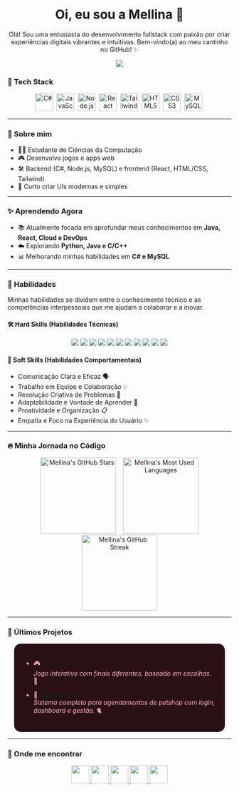 <h1 align="center">
  Oi, eu sou a Mellina 🌸
</h1>

<p align="center">
  Olá! Sou uma entusiasta do desenvolvimento fullstack com paixão por criar experiências digitais vibrantes e intuitivas. Bem-vindo(a) ao meu cantinho no GitHub! ✨
</p>

<p align="center">
  <img src="https://readme-typing-svg.herokuapp.com/?color=FFB6C1&center=true&vCenter=true&lines=Desenvolvedora+Fullstack;🌸+C%23,+JS+e+Node.js;🌸+React,+API+e+UI/UX;🌸+Ship+it+🚀" />
</p>


### 🌸 Tech Stack
<div align="center">
  <img src="https://cdn.jsdelivr.net/gh/devicons/devicon/icons/csharp/csharp-original.svg" width="40" alt="C#" />  
  <img src="https://cdn.jsdelivr.net/gh/devicons/devicon/icons/javascript/javascript-original.svg" width="40" alt="JavaScript" />  
  <img src="https://cdn.jsdelivr.net/gh/devicons/devicon/icons/nodejs/nodejs-original.svg" width="40" alt="Node.js" />  
  <img src="https://cdn.jsdelivr.net/gh/devicons/devicon/icons/react/react-original.svg" width="40" alt="React" />  
  <img src="https://cdn.jsdelivr.net/gh/devicons/devicon/icons/tailwindcss/tailwindcss-plain.svg" width="40" alt="Tailwind CSS" />  
  <img src="https://cdn.jsdelivr.net/gh/devicons/devicon/icons/html5/html5-original.svg" width="40" alt="HTML5" />  
  <img src="https://cdn.jsdelivr.net/gh/devicons/devicon/icons/css3/css3-original.svg" width="40" alt="CSS3" />  
  <img src="https://cdn.jsdelivr.net/gh/devicons/devicon/icons/mysql/mysql-original.svg" width="40" alt="MySQL" />  
</div>

---

### 🎀 Sobre mim

- 👩‍💻 Estudante de Ciências da Computação  
- 🎮 Desenvolvo jogos e apps web  
- 🛠️ Backend (C#, Node.js, MySQL) e frontend (React, HTML/CSS, Tailwind)  
- 🎨 Curto criar UIs modernas e simples  

---

### ✨ Aprendendo Agora

- 📚 Atualmente focada em aprofundar meus conhecimentos em **Java, React, Cloud e DevOps**
- ☁️ Explorando **Python, Java e C/C++**
- 📊 Melhorando minhas habilidades em **C# e MySQL**

---

### 🌸 Habilidades

Minhas habilidades se dividem entre o conhecimento técnico e as competências interpessoais que me ajudam a colaborar e a inovar.

#### 🛠️ Hard Skills (Habilidades Técnicas)

<div align="center">
  <img src="https://img.shields.io/badge/-C%23-FFB6C1?style=for-the-badge&logo=c-sharp&logoColor=white" />
  <img src="https://img.shields.io/badge/-JavaScript-FF69B4?style=for-the-badge&logo=javascript&logoColor=white" />
  <img src="https://img.shields.io/badge/-Node.js-FFB6C1?style=for-the-badge&logo=node.js&logoColor=white" />
  <img src="https://img.shields.io/badge/-React-FF69B4?style=for-the-badge&logo=react&logoColor=white" />
  <img src="https://img.shields.io/badge/-HTML5-FFB6C1?style=for-the-badge&logo=html5&logoColor=white" />
  <img src="https://img.shields.io/badge/-CSS3-FF69B4?style=for-the-badge&logo=css3&logoColor=white" />
  <img src="https://img.shields.io/badge/-TailwindCSS-FFB6C1?style=for-the-badge&logo=tailwindcss&logoColor=white" />
  <img src="https://img.shields.io/badge/-APIs-FF69B4?style=for-the-badge&logo=graphql&logoColor=white" /> <!-- Usei GraphQL como ícone genérico para API -->
  <img src="https://img.shields.io/badge/-MySQL-FFB6C1?style=for-the-badge&logo=mysql&logoColor=white" />
  <img src="https://img.shields.io/badge/-UI%2FUX%20Design-FF69B4?style=for-the-badge&logo=figma&logoColor=white" /> <!-- Usei Figma como ícone para UI/UX -->
  <img src="https://img.shields.io/badge/-L%C3%B3gica%20de%20Programa%C3%A7%C3%A3o-FFB6C1?style=for-the-badge&logo=logic&logoColor=white" /> <!-- Ícone genérico para lógica -->
</div>

#### 🤝 Soft Skills (Habilidades Comportamentais)

- Comunicação Clara e Eficaz 🗣️
- Trabalho em Equipe e Colaboração 💡
- Resolução Criativa de Problemas 🤔
- Adaptabilidade e Vontade de Aprender 🌱
- Proatividade e Organização 📋
- Empatia e Foco na Experiência do Usuário ✨

---

### 🔥 Minha Jornada no Código

<div align="center">
  <!-- GitHub Stats -->
  <img src="https://github-readme-stats.vercel.app/api?username=Mellina-ship-it&show_icons=true&title_color=FFB6C1&icon_color=FF69B4&text_color=FFFFFF&bg_color=4B1A1F&border_radius=10&border_color=5D2E46" height="170" alt="Mellina's GitHub Stats" />
     <!-- Espaço entre os cards -->
  <!-- Most Used Languages (Standard Layout) -->
  <img src="https://github-readme-stats.vercel.app/api/top-langs/?username=Mellina-ship-it&title_color=FFB6C1&icon_color=FF69B4&text_color=FFFFFF&bg_color=4B1A1F&border_radius=10&border_color=5D2E46" height="170" alt="Mellina's Most Used Languages" />
  <br/> <!-- Quebra de linha para a Streak -->
  <!-- GitHub Streak -->
  <img src="https://github-readme-streak-stats.herokuapp.com/?user=Mellina-ship-it&streak_theme=pink&dates=FFB6C1&currStreakLabel=FF69B4&fire=FF1493&ring=FF69B4&sideLabels=FFB6C1&currStreakNum=FFFFFF&sideNums=FFFFFF&background=4B1A1F&border=5D2E46&hide_border=true" height="170" alt="Mellina's GitHub Streak" />
</div>

---

### 🧩 Últimos Projetos
<div style="background-color: #2A0F14; padding:20px; border-radius:15px; color: #FFB6C1; margin:15px">

- 🎮 **[Além do Túnel](https://github.com/Mellina-ship-it/Alem_do_tunel)**  
  *Jogo interativo com finais diferentes, baseado em escolhas.* 🌸

- 🐾 **[AuMiauVet](https://github.com/Mellina-ship-it/AuMiauVet)**  
  *Sistema completo para agendamentos de petshop com login, dashboard e gestão.* 🐈

</div>

---

### 🌸 Onde me encontrar
<div align="center">

<a href="https://github.com/Mellina-ship-it">
  <img src="https://img.shields.io/badge/-GitHub-FF69B4?style=for-the-badge&logo=github&logoColor=white" height="40" />
</a>
<a href="https://www.linkedin.com/in/mellina-bizinoto-618081227/">
  <img src="https://img.shields.io/badge/-LinkedIn-FF69B4?style=for-the-badge&logo=linkedin&logoColor=white" height="40" />
</a>
<a href="https://www.instagram.com/mpadua__?igsh=OTh4d2N3cWRmYms5&utm_source=qr">
  <img src="https://img.shields.io/badge/-Instagram-FF69B4?style=for-the-badge&logo=instagram&logoColor=white" height="40" />
</a>
<a href="mailto:bizinoto.mellina@gmail.com">
  <img src="https://img.shields.io/badge/-Gmail-FF69B4?style=for-the-badge&logo=gmail&logoColor=white" height="40" />
</a>
<a href="https://youtube.com/@mbspadua?si=j4HN7W6gvdU3bWp1">
  <img src="https://img.shields.io/badge/-YouTube-FF69B4?style=for-the-badge&logo=youtube&logoColor=white" height="40" />
</a>

</div>


